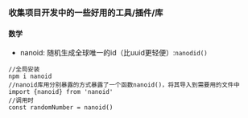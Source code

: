 ### 收集项目开发中的一些好用的工具/插件/库

#### 数学
- nanoid:
随机生成全球唯一的id（比uuid更轻便）:`nanodid()`
```
//全局安装 
npm i nanoid
//nanoid库用分别暴露的方式暴露了一个函数nanoid()，将其导入到需要用的文件中
import {nanoid} from 'nanoid'
//调用时
const randomNumber = nanoid()
```